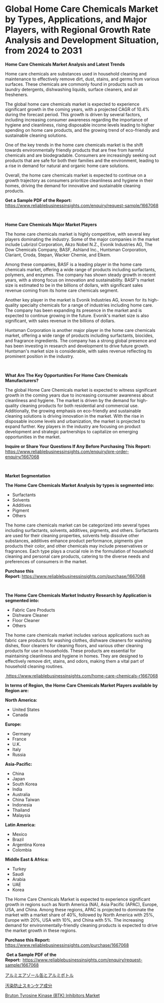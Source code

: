 <p><h1>Global Home Care Chemicals Market by Types, Applications, and Major Players, with Regional Growth Rate Analysis and Development Situation, from 2024 to 2031</h1></p><p><strong>Home Care Chemicals Market Analysis and Latest Trends</strong></p>
<p><p>Home care chemicals are substances used in household cleaning and maintenance to effectively remove dirt, dust, stains, and germs from various surfaces. These chemicals are commonly found in products such as laundry detergents, dishwashing liquids, surface cleaners, and air fresheners.</p><p>The global home care chemicals market is expected to experience significant growth in the coming years, with a projected CAGR of 10.4% during the forecast period. This growth is driven by several factors, including increasing consumer awareness regarding the importance of hygiene and cleanliness, rising disposable income levels leading to higher spending on home care products, and the growing trend of eco-friendly and sustainable cleaning solutions.</p><p>One of the key trends in the home care chemicals market is the shift towards environmentally friendly products that are free from harmful chemicals and are biodegradable. Consumers are increasingly seeking out products that are safe for both their families and the environment, leading to a rise in demand for natural and organic home care solutions.</p><p>Overall, the home care chemicals market is expected to continue on a growth trajectory as consumers prioritize cleanliness and hygiene in their homes, driving the demand for innovative and sustainable cleaning products.</p></p>
<p><strong>Get a Sample PDF of the Report:&nbsp;</strong> <a href="https://www.reliablebusinessinsights.com/enquiry/request-sample/1667068">https://www.reliablebusinessinsights.com/enquiry/request-sample/1667068</a></p>
<p>&nbsp;</p>
<p><strong>Home Care Chemicals Major Market Players</strong></p>
<p><p>The home care chemicals market is highly competitive, with several key players dominating the industry. Some of the major companies in the market include Lubrizol Corporation, Akzo Nobel N.Z., Evonik Industries AG, The Dow Chemicals Company, BASF, Ashland Inc., Huntsman Corporation, Clariant, Croda, Stepan, Wacker Chemie, and Elkem.</p><p>Among these companies, BASF is a leading player in the home care chemicals market, offering a wide range of products including surfactants, polymers, and enzymes. The company has shown steady growth in recent years, with a strong focus on innovation and sustainability. BASF's market size is estimated to be in the billions of dollars, with significant sales revenue coming from its home care chemicals segment.</p><p>Another key player in the market is Evonik Industries AG, known for its high-quality specialty chemicals for a range of industries including home care. The company has been expanding its presence in the market and is expected to continue growing in the future. Evonik's market size is also significant, with sales revenue in the billions of dollars.</p><p>Huntsman Corporation is another major player in the home care chemicals market, offering a wide range of products including surfactants, biocides, and fragrance ingredients. The company has a strong global presence and has been investing in research and development to drive future growth. Huntsman's market size is considerable, with sales revenue reflecting its prominent position in the industry.</p></p>
<p>&nbsp;</p>
<p><strong>What Are The Key Opportunities For Home Care Chemicals Manufacturers?</strong></p>
<p><p>The global Home Care Chemicals market is expected to witness significant growth in the coming years due to increasing consumer awareness about cleanliness and hygiene. The market is driven by the demand for high-quality cleaning products for both residential and commercial use. Additionally, the growing emphasis on eco-friendly and sustainable cleaning solutions is driving innovation in the market. With the rise in disposable income levels and urbanization, the market is projected to expand further. Key players in the industry are focusing on product development and strategic partnerships to capitalize on emerging opportunities in the market.</p></p>
<p><strong>Inquire or Share Your Questions If Any Before Purchasing This Report:</strong> <a href="https://www.reliablebusinessinsights.com/enquiry/pre-order-enquiry/1667068">https://www.reliablebusinessinsights.com/enquiry/pre-order-enquiry/1667068</a></p>
<p>&nbsp;</p>
<p><strong>Market Segmentation</strong></p>
<p><strong>The Home Care Chemicals Market Analysis by types is segmented into:</strong></p>
<p><ul><li>Surfactants</li><li>Solvents</li><li>Additives</li><li>Pigment</li><li>Others</li></ul></p>
<p><p>The home care chemicals market can be categorized into several types including surfactants, solvents, additives, pigments, and others. Surfactants are used for their cleaning properties, solvents help dissolve other substances, additives enhance product performance, pigments give products their color, and other chemicals may include preservatives or fragrances. Each type plays a crucial role in the formulation of household cleaning and personal care products, catering to the diverse needs and preferences of consumers in the market.</p></p>
<p><strong>Purchase this Report:&nbsp;</strong><a href="https://www.reliablebusinessinsights.com/purchase/1667068">https://www.reliablebusinessinsights.com/purchase/1667068</a></p>
<p>&nbsp;</p>
<p><strong>The Home Care Chemicals Market Industry Research by Application is segmented into:</strong></p>
<p><ul><li>Fabric Care Products</li><li>Dishware Cleaner</li><li>Floor Cleaner</li><li>Others</li></ul></p>
<p><p>The home care chemicals market includes various applications such as fabric care products for washing clothes, dishware cleaners for washing dishes, floor cleaners for cleaning floors, and various other cleaning products for use in households. These products are essential for maintaining cleanliness and hygiene in homes. They are designed to effectively remove dirt, stains, and odors, making them a vital part of household cleaning routines.</p></p>
<p><a href="https://www.reliablebusinessinsights.com/home-care-chemicals-r1667068">&nbsp;https://www.reliablebusinessinsights.com/home-care-chemicals-r1667068</a></p>
<p><strong>In terms of Region, the Home Care Chemicals Market Players available by Region are:</strong></p>
<p>
    <p> <strong> North America: </strong>
        <ul>
            <li>United States</li>
            <li>Canada</li>
        </ul>
        </p> 
    <p> <strong> Europe: </strong>
        <ul>
            <li>Germany</li>
            <li>France</li>
            <li>U.K.</li>
            <li>Italy</li>
            <li>Russia</li>
        </ul>
        </p> 
    <p> <strong> Asia-Pacific: </strong>
        <ul>
            <li>China</li>
            <li>Japan</li>
            <li>South Korea</li>
            <li>India</li>
            <li>Australia</li>
            <li>China Taiwan</li>
            <li>Indonesia</li>
            <li>Thailand</li>
            <li>Malaysia</li>
        </ul>
        </p> 
    <p> <strong> Latin America: </strong>
        <ul>
            <li>Mexico</li>
            <li>Brazil</li>
            <li>Argentina Korea</li>
            <li>Colombia</li>
        </ul>
        </p> 
    <p> <strong> Middle East & Africa: </strong>
        <ul>
            <li>Turkey</li>
            <li>Saudi</li>
            <li>Arabia</li>
            <li>UAE</li>
            <li>Korea</li>
        </ul>
    </p>
    </p>
<p><p>The Home Care Chemicals Market is expected to experience significant growth in regions such as North America (NA), Asia Pacific (APAC), Europe, USA, and China. Among these regions, APAC is projected to dominate the market with a market share of 40%, followed by North America with 25%, Europe with 20%, USA with 10%, and China with 5%. The increasing demand for environmentally-friendly cleaning products is expected to drive the market growth in these regions.</p></p>
<p><strong>Purchase this Report: </strong><a href="https://www.reliablebusinessinsights.com/purchase/1667068">https://www.reliablebusinessinsights.com/purchase/1667068</a></p>
<p>&nbsp;<strong>Get a Sample PDF of the Report:&nbsp;&nbsp;</strong><a href="https://www.reliablebusinessinsights.com/enquiry/request-sample/1667068">https://www.reliablebusinessinsights.com/enquiry/request-sample/1667068</a></p>
<p><strong></strong></p>
<p><p><a href="https://github.com/JoanaNitzsche/Market-Research-Report-List-1/blob/main/1442440171918.md">アルミエアゾール缶とアルミボトル</a></p><p><a href="https://github.com/KaliMetz2023/Market-Research-Report-List-1/blob/main/8150973171919.md">汚染防止スキンケア成分</a></p><p><a href="https://github.com/msbsaifansami/Market-Research-Report-List-1/blob/main/bruton-tyrosine-kinase-btk-inhibitors-market.md">Bruton Tyrosine Kinase (BTK) Inhibitors Market</a></p></p>